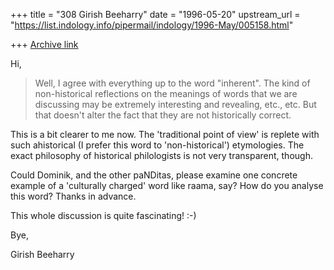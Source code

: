 +++
title = "308 Girish Beeharry"
date = "1996-05-20"
upstream_url = "https://list.indology.info/pipermail/indology/1996-May/005158.html"

+++
[Archive link](https://list.indology.info/pipermail/indology/1996-May/005158.html)

Hi,

>Well, I agree with everything up to the word "inherent".  The kind of
>non-historical reflections on the meanings of words that we are discussing
>may be extremely interesting and revealing, etc., etc.  But that doesn't
>alter the fact that they are not historically correct.

This is a bit clearer to me now. The 'traditional point of view' is replete
with such ahistorical (I prefer this word to 'non-historical') etymologies. 
The exact philosophy of historical philologists is not very transparent, 
though. 

Could Dominik, and the other paNDitas, please examine one concrete example of
a 'culturally charged' word like raama, say? How do you analyse this word? 
Thanks in advance.

This whole discussion is quite fascinating! :-)

Bye,

Girish Beeharry




